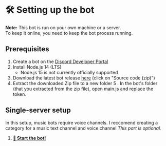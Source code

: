 # 🛠️ Setting up the bot
**Note:** This bot is run on your own machine or a server.  
To keep it online, you need to keep the bot process running.

## Prerequisites
1. Create a bot on the [Discord Developer Portal](https://discordapp.com/developers)
2. Install Node.js 14 (LTS)
    * Node.js 15 is not currently officially supported
3. Download the latest bot release [here](https://github.com/PhenixHBots/MusicKing/releases/latest) (click on "Source code (zip)")
4. Extract the downloaded Zip file to a new folder
5 . In the bot's folder (that you extracted from the zip file), open main.js and replace the token.

## Single-server setup
In this setup, music bots require voice channels. I reccomend creating a category for a music text channel and voice channel
*This part is optional.*

1. **[🏃 Start the bot!](starting-the-bot.md)**

